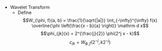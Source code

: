 * Wavelet Transform
  - Define
    $$W_{\phi, f}(a, b) = \frac{1}{\sqrt{|a|}} \int_{-\infty}^{\infty} f(x) \overline{\phi \left(\frac{x - b}{a} \right)} \mathrm d x$$
    $$\phi_{jk}(x) = 2^{\frac{j}{2}} \phi(2^j x - k)$$
    $$c_{jk} =  W_{\phi, f}(2^{-j}, k 2^{-j})$$
